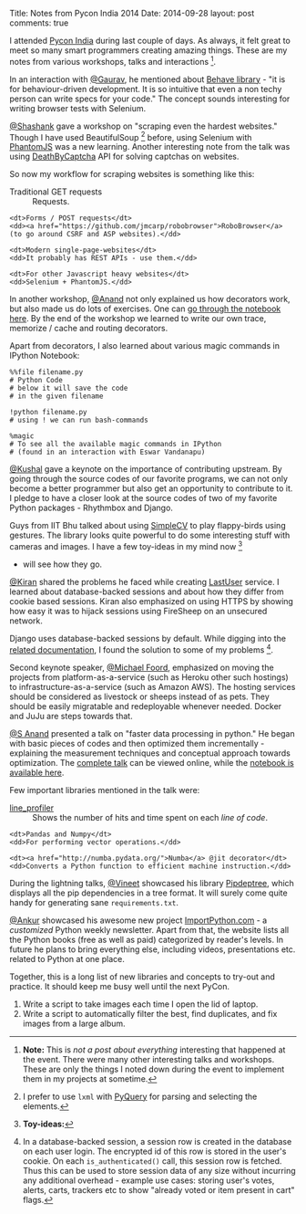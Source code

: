Title: Notes from Pycon India 2014
Date: 2014-09-28
layout: post
comments: true

I attended [Pycon India][pycon] during last couple
of days. As always, it felt great to meet so many
smart programmers creating amazing things. These
are my notes from various workshops, talks and
interactions [^Note].

In an interaction with [@Gaurav][gaurav], he
mentioned about [Behave library][behave] - "it is
for behaviour-driven development. It is so
intuitive that even a non techy person can write
specs for your code." The concept sounds
interesting for writing browser tests with
Selenium.

[@Shashank][shashank] gave a workshop on "scraping
even the hardest websites." Though I have used
BeautifulSoup [^Soup] before, using Selenium with
[PhantomJS][] was a new learning. Another interesting note
from the talk was using
[DeathByCaptcha][deathbycaptcha] API for solving
captchas on websites.

So now my workflow for scraping websites is
something like this:

<dl>
    <dt>Traditional GET requests</dt>
    <dd>Requests.</dd>

    <dt>Forms / POST requests</dt>
    <dd><a href="https://github.com/jmcarp/robobrowser">RoboBrowser</a>
    (to go around CSRF and ASP websites).</dd>

    <dt>Modern single-page-websites</dt>
    <dd>It probably has REST APIs - use them.</dd>

    <dt>For other Javascript heavy websites</dt>
    <dd>Selenium + PhantomJS.</dd>
</dl>

In another workshop, [@Anand][anand] not only
explained us how decorators work, but also
made us do lots of exercises. One can [go
through the notebook here][decorators]. By the end
of the workshop we learned to write our own trace,
memorize / cache and routing decorators.

Apart from decorators, I also learned about
various magic commands in IPython Notebook:

    %%file filename.py
    # Python Code
    # below it will save the code
    # in the given filename

    !python filename.py
    # using ! we can run bash-commands

    %magic
    # To see all the available magic commands in IPython
    # (found in an interaction with Eswar Vandanapu)

[@Kushal][kushal] gave a keynote on the importance
of contributing upstream. By going through the
source codes of our favorite programs, we can not
only become a better programmer but also get an
opportunity to contribute to it. I pledge to have
a closer look at the source codes of two of my
favorite Python packages - Rhythmbox and Django.

Guys from IIT Bhu talked about using
[SimpleCV][simplecv] to play flappy-birds using
gestures. The library looks quite powerful to do
some interesting stuff with cameras and images. I
have a few toy-ideas in my mind now [^SimpleCV Ideas]
- will see how they go.

[@Kiran][kiran] shared the problems he faced while
creating [LastUser][] service. I learned about
database-backed sessions and about how they differ
from cookie based sessions. Kiran also emphasized
on using HTTPS by showing how easy it was to
hijack sessions using FireSheep on an unsecured
network.

Django uses database-backed sessions by default.
While digging into the [related documentation][django], I
found the solution to some of my problems
[^sessions].

Second keynote speaker, [@Michael Foord][foord],
emphasized on moving the projects from
platform-as-a-service (such as Heroku other such
hostings) to infrastructure-as-a-service (such as
Amazon AWS). The hosting services should be
considered as livestock or sheeps instead of as
pets. They should be easily migratable and
redeployable whenever needed. Docker and JuJu are
steps towards that.

[@S Anand][s anand] presented a talk on "faster
data processing in python." He began with basic
pieces of codes and then optimized them
incrementally - explaining the measurement
techniques and conceptual approach towards
optimization. The [complete talk][video] can be viewed
online, while the [notebook is available here][faster].

Few important libraries mentioned in the talk
were:

<dl>
    <dt><a href="https://github.com/rkern/line_profiler">line_profiler</a></dt>
    <dd>Shows the number of hits and time spent on
    each <i>line of code</i>.</dd>

    <dt>Pandas and Numpy</dt>
    <dd>For performing vector operations.</dd>

    <dt><a href="http://numba.pydata.org/">Numba</a> @jit decorator</dt>
    <dd>Converts a Python function to efficient machine instruction.</dd>
</dl>

During the lightning talks, [@Vineet][vineet] showcased his
library [Pipdeptree][pipdeptree], which displays all the pip
dependencies in a tree format. It will surely come
quite handy for generating sane `requirements.txt`.

[@Ankur][ankur] showcased his awesome new project
[ImportPython.com][importpython] - a *customized*
Python weekly newsletter. Apart from that, the
website lists all the Python books (free as well
as paid) categorized by reader's levels. In future
he plans to bring everything else, including
videos, presentations etc. related to Python at
one place.

Together, this is a long list of new libraries and
concepts to try-out and practice. It should keep
me busy well until the next PyCon.



<!--- foot-notes -->

[^Note]: **Note:** This is *not a post about
everything* interesting that happened at the
event. There were many other interesting talks and
workshops. These are only the things I noted down
during the event to implement them in my projects
at sometime.

[^Soup]: I prefer to use `lxml` with [PyQuery][pyquery]
for parsing and selecting the elements.

[^SimpleCV Ideas]: **Toy-ideas:**
1. Write a script to take images each time I open
   the lid of laptop.
2. Write a script to automatically filter the
   best, find duplicates, and fix images from a
   large album.

[^sessions]: In a database-backed session, a
session row is created in the database on each
user login. The encrypted id of this row is stored
in the user's cookie. On each `is_authenticated()`
call, this session row is fetched. Thus this can be
used to store session data of any size without
incurring any additional overhead - example use
cases: storing user's votes, alerts, carts,
trackers etc to show "already voted or item
present in cart" flags.


<!--- Links -->
[pycon]: http://in.pycon.org/2014/
[behave]: http://pythonhosted.org/behave/
[pyquery]: https://github.com/gawel/pyquery/
[phantomjs]: http://phantomjs.org/
[deathbycaptcha]: http://www.deathbycaptcha.com/
[video]: https://www.youtube.com/watch?v=jM-SgJTi8g0#t=14970
[faster]: http://nbviewer.ipython.org/github/sanand0/ipython-notebooks/blob/master/Faster%20Data%20Processing%20in%20Python.ipynb
[decorators]: http://anandology.com/nb/2014/decorators-demystified/
[simplecv]: http://simplecv.org/
[lastuser]: https://github.com/hasgeek/lastuser
[django]: https://docs.djangoproject.com/en/dev/topics/http/sessions/
[pipdeptree]: https://github.com/naiquevin/pipdeptree
[importpython]: http://importpython.com/


<!--- Twitter Handles -->
[kushal]: https://twitter.com/kushaldas
[vineet]: https://github.com/naiquevin
[ankur]: https://twitter.com/originalankur
[anand]: https://twitter.com/anandology
[s anand]: https://twitter.com/sanand0
[gaurav]: https://twitter.com/gvrv
[shashank]: https://github.com/shshank
[kiran]: https://github.com/jace
[foord]: http://www.voidspace.org.uk/cv.shtml
